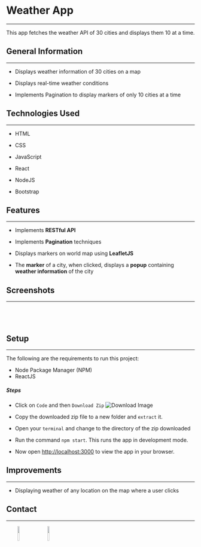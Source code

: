 <h1>Weather App</h1>
<hr><p>This app fetches the weather API of 30 cities and displays them 10 at a time.</p><h2>General Information</h2>
<hr><ul>
<li>Displays weather information of 30 cities on a map</li>
</ul><ul>
<li>Displays real-time weather conditions</li>
</ul><ul>
<li>Implements Pagination to display markers of only 10 cities at a time</li>
</ul><h2>Technologies Used</h2>
<hr><ul>
<li>HTML</li>
</ul><ul>
<li>CSS</li>
</ul><ul>
<li>JavaScript</li>
</ul><ul>
<li>React</li>
</ul><ul>
<li>NodeJS</li>
</ul><ul>
<li>Bootstrap</li>
</ul><h2>Features</h2>
<hr><ul>
<li>Implements <strong>RESTful API</strong></li>
</ul><ul>
<li>Implements <strong>Pagination</strong> techniques</li>
</ul><ul>
<li>Displays markers on world map using <strong>LeafletJS</strong></li>
</ul><ul>
<li>The <strong>marker</strong> of a city, when clicked, displays a <strong>popup</strong> containing <strong>weather information</strong> of the city</li>
</ul><h2>Screenshots</h2>
<hr><p><img src="https://i.postimg.cc/MGr4VGTx/Screenshot-71.png" alt=""></p><p><img src="https://i.postimg.cc/mg6rKbn6/Screenshot-67.png" alt=""></p><p><img src="https://i.postimg.cc/0NTy2VPY/Screenshot-68.png" alt=""></p><p><img src="https://i.postimg.cc/XvGvbRSN/Screenshot-69.png" alt=""></p><h2>Setup</h2>
<hr><p>The following are the requirements to run this project:</p>
<ul>
<li>Node Package Manager (NPM)</li>
<li>ReactJS</li>
</ul><h5>Steps</h5><ul>
<li>Click on <code>Code</code> and then <code>Download Zip</code> <img src="https://i.postimg.cc/QxZSW7Xh/Untitled.png" alt="Download Image"></li>
</ul><ul>
<li>Copy the downloaded zip file to a new folder and <code>extract</code> it.</li>
</ul><ul>
<li>Open your <code>terminal</code> and change to the directory of the zip downloaded</li>
</ul><ul>
<li>Run the command <code>npm start</code>. This runs the app in development mode.</li>
</ul><ul>
<li>Now open <a href="http://localhost:3000">http://localhost:3000</a> to view the app in your browser.</li>
</ul><h2>Improvements</h2>
<hr><ul>
<li>Displaying weather of any location on the map where a user clicks</li>
</ul><h2>Contact</h2>
<hr><p><span style="margin-right: 30px;"></span><a href="https://www.linkedin.com/in/pranjit-kakoti-493028229/"><img target="_blank" src="https://cdn.jsdelivr.net/gh/devicons/devicon/icons/linkedin/linkedin-original.svg" style="width: 10%;"></a><span style="margin-right: 30px;"></span><a href="https://github.com/flip360pranjit"><img target="_blank" src="https://cdn.jsdelivr.net/gh/devicons/devicon/icons/github/github-original.svg" style="width: 10%;"></a></p>
